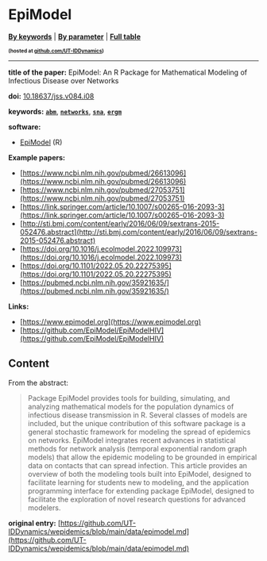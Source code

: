 <!--DO NOT EDIT BY HAND-->
 
#  EpiModel 
 

[**By keywords**](../by-keyword.md) \| [**By parameter**](../by-parameter.md) \| [**Full table**](../full-table.md)
<p style="font-size:10px;font-weight:bold;">(hosted at <a href="https://github.com/UT-IDDynamics/wepidemics" target="_blank">github.com/UT-IDDynamics</a>)</p>

---
 
 
**title of the paper:** EpiModel: An R Package for Mathematical Modeling of Infectious Disease over Networks
 
**doi:** [10.18637/jss.v084.i08](https://doi.org/10.18637/jss.v084.i08)
 

**keywords:** [**`abm`**](../by-keyword.md#abm), [**`networks`**](../by-keyword.md#networks), [**`sna`**](../by-keyword.md#sna), [**`ergm`**](../by-keyword.md#ergm) 

**software:**
 
 - [EpiModel](https://cran.r-project.org/package=EpiModel) (R) 

**Example papers:**
 
 - [https://www.ncbi.nlm.nih.gov/pubmed/26613096](https://www.ncbi.nlm.nih.gov/pubmed/26613096) 
 - [https://www.ncbi.nlm.nih.gov/pubmed/27053751](https://www.ncbi.nlm.nih.gov/pubmed/27053751) 
 - [https://link.springer.com/article/10.1007/s00265-016-2093-3](https://link.springer.com/article/10.1007/s00265-016-2093-3) 
 - [http://sti.bmj.com/content/early/2016/06/09/sextrans-2015-052476.abstract](http://sti.bmj.com/content/early/2016/06/09/sextrans-2015-052476.abstract) 
 - [https://doi.org/10.1016/j.ecolmodel.2022.109973](https://doi.org/10.1016/j.ecolmodel.2022.109973) 
 - [https://doi.org/10.1101/2022.05.20.22275395](https://doi.org/10.1101/2022.05.20.22275395) 
 - [https://pubmed.ncbi.nlm.nih.gov/35921635/](https://pubmed.ncbi.nlm.nih.gov/35921635/) 

**Links:**
 
 - [https://www.epimodel.org](https://www.epimodel.org) 
 - [https://github.com/EpiModel/EpiModelHIV](https://github.com/EpiModel/EpiModelHIV) 


## Content



From the abstract: 

> Package EpiModel provides tools for building, simulating, and analyzing mathematical models for the population dynamics of infectious disease transmission in R. Several classes of models are included, but the unique contribution of this software package is a general stochastic framework for modeling the spread of epidemics on networks. EpiModel integrates recent advances in statistical methods for network analysis (temporal exponential random graph models) that allow the epidemic modeling to be grounded in empirical data on contacts that can spread infection. This article provides an overview of both the modeling tools built into EpiModel, designed to facilitate learning for students new to modeling, and the application programming interface for extending package EpiModel, designed to facilitate the exploration of novel research questions for advanced modelers.




 **original entry:**  [https://github.com/UT-IDDynamics/wepidemics/blob/main/data/epimodel.md](https://github.com/UT-IDDynamics/wepidemics/blob/main/data/epimodel.md) 

